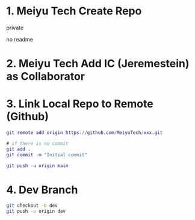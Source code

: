 # 1. Meiyu Tech Create Repo

private

no readme

# 2. Meiyu Tech Add IC (Jeremestein) as Collaborator


# 3. Link Local Repo to Remote (Github)

```g
git remote add origin https://github.com/MeiyuTech/xxx.git

# if there is no commit 
git add .
git commit -m "Initial commit"

git push -u origin main
```


# 4. Dev Branch 

```bash
git checkout -b dev
git push -u origin dev
```
